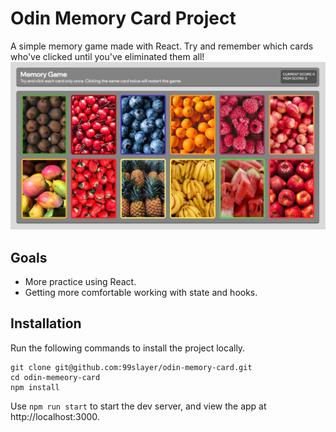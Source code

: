# Odin Memory Card Project
A simple memory game made with React. Try and remember which cards who've clicked until you've eliminated them all!
![project image](/public/memory-game-1.png)

## Goals
- More practice using React.
- Getting more comfortable working with state and hooks.

## Installation
Run the following commands to install the project locally.
```
git clone git@github.com:99slayer/odin-memory-card.git
cd odin-memeory-card
npm install
```
Use `npm run start` to start the dev server, and view the app at http://localhost:3000.
